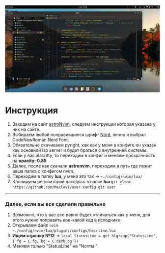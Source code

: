 ![text](screen.png)
# Инструкция
1. Заходим на сайт [astroNvim](https://docs.astronvim.com/), следуем инструкции которая указана у них на сайте.
2. Выбираем любой понравившиеся шрифт [Nord](https://www.nerdfonts.com/font-downloads), лично я выбрал CodeNewRoman Nerd Font.
3. Обязательно скачиваем pyright, как как у меня в конфиге он указан как основной lsp server и будет браться с внутренней системы.
4. Если у вас alacritty, то переходим в конфиг и меняем прозрачность на **opacity: 0.85**
5. Далее, после как скачали **astronvim**, переходим в путь где лежит ваша папка с конфигом nvim.
6. Переходим в папку **lua**, у меня это так -> `~./config/nvim/lua/`
7. Клонируем репозиторий находясь в папке **lua** `git clone https://github.com/Maclovi/user.config.git user`

***
### Далее, если вы все сделали правильно
1. Возможно, что у вас все равно будет отличаться как у меня, для этого нужно поправить кое-какой код в исходнике
2. Открываем файл `nvim ~./config/nvim/lua/plugins/configs/heirline.lua`
3. **Ищем строчку №12** -> `local StatusLine = get_hlgroup("StatusLine", { fg = C.fg, bg = C.dark_bg })`
4. Меняем только "StatusLine" на "Normal"
